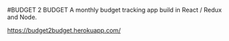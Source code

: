 #BUDGET 2 BUDGET
A monthly budget tracking app build in React / Redux and Node.

https://budget2budget.herokuapp.com/